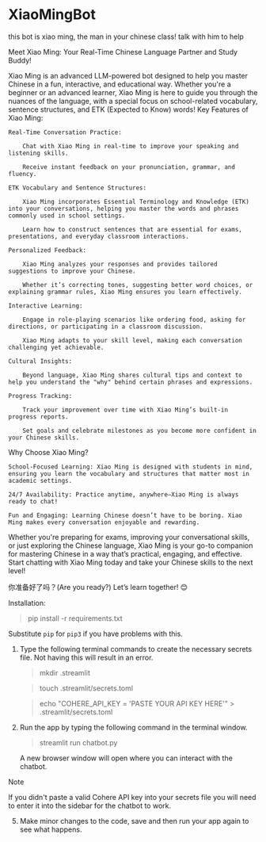 # XiaoMingBot
this bot is xiao ming, the man in your chinese class! talk with him to help

Meet Xiao Ming: Your Real-Time Chinese Language Partner and Study Buddy!

Xiao Ming is an advanced LLM-powered bot designed to help you master Chinese in a fun, interactive, and educational way. Whether you're a beginner or an advanced learner, Xiao Ming is here to guide you through the nuances of the language, with a special focus on school-related vocabulary, sentence structures, and ETK (Expected to Know) words!
Key Features of Xiao Ming:

    Real-Time Conversation Practice:

        Chat with Xiao Ming in real-time to improve your speaking and listening skills.

        Receive instant feedback on your pronunciation, grammar, and fluency.

    ETK Vocabulary and Sentence Structures:

        Xiao Ming incorporates Essential Terminology and Knowledge (ETK) into your conversations, helping you master the words and phrases commonly used in school settings.

        Learn how to construct sentences that are essential for exams, presentations, and everyday classroom interactions.

    Personalized Feedback:

        Xiao Ming analyzes your responses and provides tailored suggestions to improve your Chinese.

        Whether it’s correcting tones, suggesting better word choices, or explaining grammar rules, Xiao Ming ensures you learn effectively.

    Interactive Learning:

        Engage in role-playing scenarios like ordering food, asking for directions, or participating in a classroom discussion.

        Xiao Ming adapts to your skill level, making each conversation challenging yet achievable.

    Cultural Insights:

        Beyond language, Xiao Ming shares cultural tips and context to help you understand the "why" behind certain phrases and expressions.

    Progress Tracking:

        Track your improvement over time with Xiao Ming’s built-in progress reports.

        Set goals and celebrate milestones as you become more confident in your Chinese skills.

Why Choose Xiao Ming?

    School-Focused Learning: Xiao Ming is designed with students in mind, ensuring you learn the vocabulary and structures that matter most in academic settings.

    24/7 Availability: Practice anytime, anywhere—Xiao Ming is always ready to chat!

    Fun and Engaging: Learning Chinese doesn’t have to be boring. Xiao Ming makes every conversation enjoyable and rewarding.

Whether you're preparing for exams, improving your conversational skills, or just exploring the Chinese language, Xiao Ming is your go-to companion for mastering Chinese in a way that’s practical, engaging, and effective. Start chatting with Xiao Ming today and take your Chinese skills to the next level!

你准备好了吗？(Are you ready?) Let’s learn together! 😊


Installation: 


   > pip install -r requirements.txt

   Substitute `pip` for `pip3` if you have problems with this.

1. Type the following terminal commands to create the necessary secrets file. Not having this will result in an error.

   > mkdir .streamlit

   > touch .streamlit/secrets.toml

   > echo "COHERE_API_KEY = 'PASTE YOUR API KEY HERE'" > .streamlit/secrets.toml

4. Run the app by typing the following command in the terminal window. 
   > streamlit run chatbot.py
   
   A new browser window will open where you can interact with the chatbot.

> [!NOTE]
> If you didn't paste a valid Cohere API key into your secrets file you will need to enter it into the sidebar for the chatbot to work.

5. Make minor changes to the code, save and then run your app again to see what happens.
